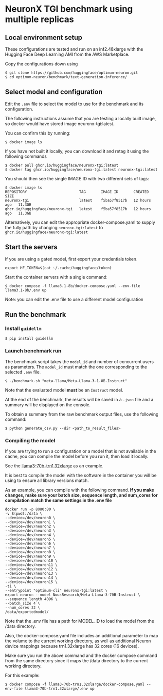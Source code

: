 # NeuronX TGI benchmark using multiple replicas

## Local environment setup

These configurations are tested and run on an inf2.48xlarge with the Hugging Face Deep Learning AMI from the AWS Marketplace.

Copy the configurations down using

```shell
$ git clone https://github.com/huggingface/optimum-neuron.git
$ cd optimum-neuron/benchmark/text-generation-inference/
```


## Select model and configuration

Edit the `.env` file to select the model to use for the benchmark and its configuration.

The following instructions assume that you are testing a locally built image, so docker would have stored image neuronx-tgi:latest.

You can confirm this by running:

```shell
$ docker image ls
```

If you have not built it locally, you can download it and retag it using the following commands

```shell
$ docker pull ghcr.io/huggingface/neuronx-tgi:latest
$ docker tag ghcr.io/huggingface/neuronx-tgi:latest neuronx-tgi:latest
```
You should then see the single IMAGE ID with two different sets of tags:

```shell
$ docker image ls
REPOSITORY                        TAG       IMAGE ID       CREATED        SIZE
neuronx-tgi                       latest    f5ba57f8517b   12 hours ago   11.3GB
ghcr.io/huggingface/neuronx-tgi   latest    f5ba57f8517b   12 hours ago   11.3GB
```


Alternatively, you can edit the appropriate docker-compose.yaml to supply the fully path by changing ```neuronx-tgi:latest``` to ```ghcr.io/huggingface/neuronx-tgi:latest```

## Start the servers

If you are using a gated model, first export your credentials token.

```shell
export HF_TOKEN=$(cat ~/.cache/huggingface/token)
```

Start the container servers with a single command:

```shell
$ docker compose -f llama3.1-8b/docker-compose.yaml --env-file llama3.1-8b/.env up
```

Note: you can edit the .env file to use a different model configuration

## Run the benchmark

### Install `guidellm`

```shell
$ pip install guidellm
```

### Launch benchmark run

The benchmark script takes the `model_id` and number of concurrent users as parameters.
The `model_id` must match the one corresponding to the selected `.env` file.

```shell
$ ./benchmark.sh "meta-llama/Meta-Llama-3.1-8B-Instruct"
```

Note that the evaluated model **must** be an `Instruct` model.

At the end of the benchmark, the results will be saved in a `.json` file and a
summary will be displayed on the console.

To obtain a summary from the raw benchmark output files, use the following command:

```shell
$ python generate_csv.py --dir <path_to_result_files>
```

### Compiling the model

If you are trying to run a configuration or a model that is not available in the cache, you can compile the model before you run it, then load it locally.

See the [llama3-70b-trn1.32xlarge](llama3-70b-trn1.32xlarge) as an example.

It is best to compile the model with the software in the container you will be using to ensure all library versions match.

As an example, you can compile with the following command.  **If you make changes, make sure your batch size, sequence length, and num_cores for compilation match the same settings in the .env file**

```
docker run -p 8080:80 \
-v $(pwd):/data \
--device=/dev/neuron0 \
--device=/dev/neuron1 \
--device=/dev/neuron2 \
--device=/dev/neuron3 \
--device=/dev/neuron4 \
--device=/dev/neuron5 \
--device=/dev/neuron6 \
--device=/dev/neuron7 \
--device=/dev/neuron8 \
--device=/dev/neuron9 \
--device=/dev/neuron10 \
--device=/dev/neuron11 \
--device=/dev/neuron12 \
--device=/dev/neuron13 \
--device=/dev/neuron14 \
--device=/dev/neuron15 \
-ti \
--entrypoint "optimum-cli" neuronx-tgi:latest \
export neuron --model NousResearch/Meta-Llama-3-70B-Instruct \
--sequence_length 4096 \
--batch_size 4 \
--num_cores 32 \
/data/exportedmodel/
```

Note that the .env file has a path for MODEL_ID to load the model from the /data directory.

Also, the docker-compose.yaml file includes an additional parameter to map the volume to the current working directory, as well as additional Neuron device mappings because trn1.32xlarge has 32 cores (16 devices).

Make sure you run the above command and the docker compose command from the same directory since it maps the /data directory to the current working directory.

For this example:
```
$ docker compose -f llama3-70b-trn1.32xlarge/docker-compose.yaml --env-file llama3-70b-trn1.32xlarge/.env up
```


